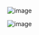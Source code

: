 
![image](https://github.com/user-attachments/assets/559df01b-9f5a-41e4-97b1-9416e1d88731)


![image](https://github.com/user-attachments/assets/6f274fd6-715f-43d7-a5a0-f5ffc25e967e)
